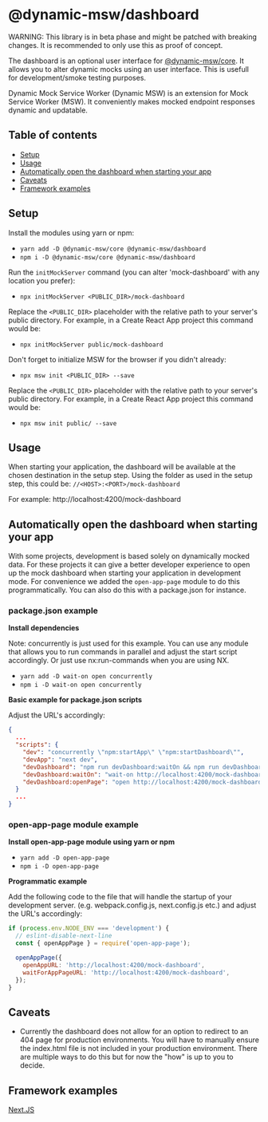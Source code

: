 # @dynamic-msw/dashboard

WARNING: This library is in beta phase and might be patched with breaking changes. It is recommended to only use this as proof of concept.

The dashboard is an optional user interface for [@dynamic-msw/core](https://github.com/dynamicmsw/dynamic-msw/tree/main/libs/core/README.md). It allows you to alter dynamic mocks using an user interface. This is usefull for development/smoke testing purposes.

Dynamic Mock Service Worker (Dynamic MSW) is an extension for Mock Service Worker (MSW). It conveniently makes mocked endpoint responses dynamic and updatable.

## Table of contents

- [Setup](#setup)
- [Usage](#usage)
- [Automatically open the dashboard when starting your app](#automatically-open-the-dashboard-when-starting-your-app)
- [Caveats](#caveats)
- [Framework examples](#framework-examples)

## Setup

Install the modules using yarn or npm:

- `yarn add -D @dynamic-msw/core @dynamic-msw/dashboard`
- `npm i -D @dynamic-msw/core @dynamic-msw/dashboard`

Run the `initMockServer` command (you can alter 'mock-dashboard' with any location you prefer):

- `npx initMockServer <PUBLIC_DIR>/mock-dashboard`

Replace the `<PUBLIC_DIR>` placeholder with the relative path to your server's public directory. For example, in a Create React App project this command would be:

- `npx initMockServer public/mock-dashboard`

Don't forget to initialize MSW for the browser if you didn't already:

- `npx msw init <PUBLIC_DIR> --save`

Replace the `<PUBLIC_DIR>` placeholder with the relative path to your server's public directory. For example, in a Create React App project this command would be:

- `npx msw init public/ --save`

## Usage

When starting your application, the dashboard will be available at the chosen destination in the setup step.
Using the folder as used in the setup step, this could be:
`//<HOST>:<PORT>/mock-dashboard`

For example: http://localhost:4200/mock-dashboard

## Automatically open the dashboard when starting your app

With some projects, development is based solely on dynamically mocked data. For these projects it can give
a better developer experience to open up the mock dashboard when starting your application in development mode. For convenience we added the `open-app-page` module to do this programmatically. You can also do this with a package.json for instance.

### package.json example

**Install dependencies**

Note: concurrently is just used for this example. You can use any module that allows you to run commands in parallel and adjust the start script accordingly. Or just use nx:run-commands when you are using NX.

- `yarn add -D wait-on open concurrently`
- `npm i -D wait-on open concurrently`

**Basic example for package.json scripts**

Adjust the URL's accordingly:

```json
{
  ...
  "scripts": {
    "dev": "concurrently \"npm:startApp\" \"npm:startDashboard\"",
    "devApp": "next dev",
    "devDashboard": "npm run devDashboard:waitOn && npm run devDashboard:openPage",
    "devDashboard:waitOn": "wait-on http://localhost:4200/mock-dashboard",
    "devDashboard:openPage": "open http://localhost:4200/mock-dashboard",
  }
  ...
}
```

### open-app-page module example

**Install open-app-page module using yarn or npm**

- `yarn add -D open-app-page`
- `npm i -D open-app-page`

**Programmatic example**

Add the following code to the file that will handle the startup of your development server. (e.g. webpack.config.js, next.config.js etc.) and adjust the URL's accordingly:

```js
if (process.env.NODE_ENV === 'development') {
  // eslint-disable-next-line
  const { openAppPage } = require('open-app-page');

  openAppPage({
    openAppURL: 'http://localhost:4200/mock-dashboard',
    waitForAppPageURL: 'http://localhost:4200/mock-dashboard',
  });
}
```

## Caveats

- Currently the dashboard does not allow for an option to redirect to an 404 page for production environments.
  You will have to manually ensure the index.html file is not included in your production environment.
  There are multiple ways to do this but for now the "how" is up to you to decide.

## Framework examples

[Next.JS](https://github.com/dynamicmsw/dynamic-msw/tree/main/examples/next/)

<!-- test nx cache -->
